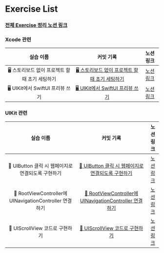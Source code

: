 # Exercise List
### [전체 Exercise 정리 노션 링크](https://youz2me.notion.site/iOS-Exercise-80643b5d3a3847f6b36a06add182668a?pvs=4)

### Xcode 관련
실습 이름|커밋 기록|노션 링크
|:-----:|:-----:|:-----:|
|🖥️ 스토리보드 없이 프로젝트 할 때 초기 세팅하기|[🖥️ 스토리보드 없이 프로젝트 할 때 초기 세팅하기](https://github.com/youz2me/iOS_Exercise/commit/8fa63f423d7c26b69d807f4bb4e9d834a954a182)|[노션 링크](https://youz2me.notion.site/fa2c79fb5af9400b991900c24c0aeed9?pvs=4)|
|🖥️ UIKit에서 SwiftUI 프리뷰 쓰기|[🖥️ UIKit에서 SwiftUI 프리뷰 쓰기](https://github.com/youz2me/iOS_Exercise/commit/202f66aa133c2bd96267d1e2fd9e19e76df37dd1)|[노션 링크](https://youz2me.notion.site/UIKit-SwiftUI-d11f834fc6e840aaa739e5165100c22b?pvs=4)

### UIKit 관련
실습 이름|커밋 기록|노션 링크
|:-----:|:-----:|:-----:|
|🍎 UIButton 클릭 시 웹페이지로 연결되도록 구현하기|[🍎 UIButton 클릭 시 웹페이지로 연결되도록 구현하기](https://github.com/youz2me/iOS_Exercise/commit/da3383d692ed13e258ab7ce38e23ee04b8db46d7)|[노션 링크](https://youz2me.notion.site/UIButton-ffc98dbfc08740ea9f16bec8e00d204f?pvs=4)|
|🍎 RootViewController에 UINavigationController 연결하기|[🍎 RootViewController에 UINavigationController 연결하기](https://github.com/youz2me/iOS_Exercise/commit/8f01c350c7d3ef29ef5dbdaa1426f27f3c0c3b17)|[노션 링크](https://youz2me.notion.site/RootViewController-UINavigationController-5b24728219344171851fe9a59cce2c4a?pvs=4)|
|🍎 UIScrollView 코드로 구현하기|[🍎 UIScrollView 코드로 구현하기](https://github.com/youz2me/iOS_Exercise/commit/4e9035840c0a5f45b4a28739d96646761879830a)|[노션 링크](https://youz2me.notion.site/UIScrollView-a48f02a42bc24e57a93e7e45522832f4?pvs=4)|
